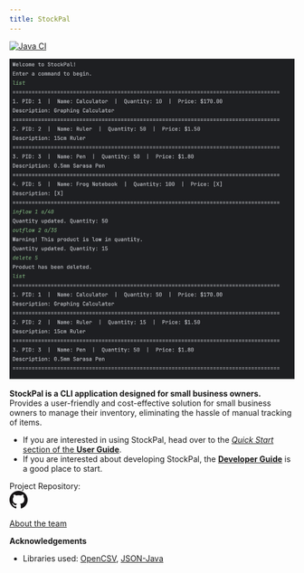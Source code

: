 ```yaml
---
title: StockPal
---
```


[![Java CI](https://github.com/AY2324S2-CS2113T-T09-3/tp/actions/workflows/gradle.yml/badge.svg?branch=master)](https://github.com/AY2324S2-CS2113T-T09-3/tp/actions/workflows/gradle.yml)

![Ui](images/Ui.png)

**StockPal is a CLI application designed for small business owners.**<br>
Provides a user-friendly and cost-effective solution for small business owners to manage their inventory, eliminating the hassle of manual tracking of items.


* If you are interested in using StockPal, head over to the [_Quick Start_ section of the **User Guide**](UserGuide.md#quick-start).
* If you are interested about developing StockPal, the [**Developer Guide**](DeveloperGuide.md) is a good place to start.


Project Repository:<br>
[![Project Repository](images/github-icon.png)](https://github.com/AY2324S2-CS2113T-T09-3/tp)

[About the team](AboutUs.md)

**Acknowledgements**

* Libraries used: [OpenCSV](https://opencsv.sourceforge.net/), [JSON-Java](https://github.com/stleary/JSON-java)